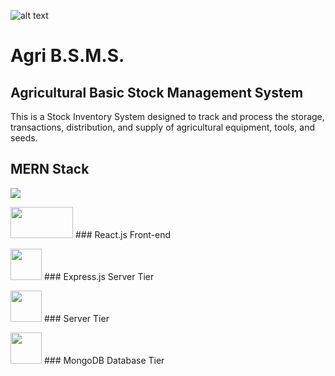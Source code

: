 ![alt text](https://scontent.fdvo3-1.fna.fbcdn.net/v/t39.30808-6/243346257_227373169418178_8019988756355809190_n.png?_nc_cat=105&ccb=1-7&_nc_sid=09cbfe&_nc_ohc=2GdY3-6LXIkAX_5k0JA&_nc_ht=scontent.fdvo3-1.fna&oh=00_AfDV7ApQvhdyQEKCmsZY41CJrP1OGphg1tqbLtplUJ0nhg&oe=63BE02C3)

# Agri B.S.M.S.
## Agricultural Basic Stock Management System
This is a Stock Inventory System designed to track and process the storage, transactions, distribution, and supply of agricultural equipment, tools, and seeds.

## MERN Stack
<img src="https://static.javatpoint.com/blog/images/mern-stack.png">

<img src="https://www.datocms-assets.com/45470/1631110818-logo-react-js.png?fm=web" width="100" height="50"> ### React.js Front-end 

<img src="https://skillshack.blob.core.windows.net/uploads/express.webp" width="50" height="50"> ### Express.js Server Tier

<img src="https://banner2.cleanpng.com/20180425/jrw/kisspng-node-js-javascript-web-application-express-js-comp-5ae0f84e2a4242.1423638015246930701731.jpg" width="50" height="50"> ### Server Tier

<img src="https://upload.wikimedia.org/wikipedia/commons/9/93/MongoDB_Logo.svg" width="50" height="50"> ### MongoDB Database Tier
